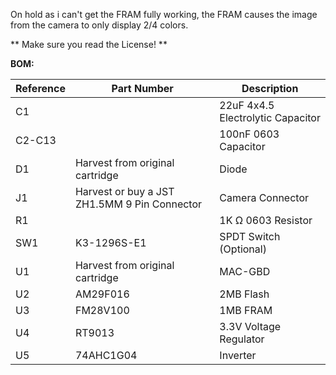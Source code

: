On hold as i can't get the FRAM fully working, the FRAM causes the image from the camera to only display 2/4 colors.

** Make sure you read the License! **

**BOM:**

| Reference | Part Number | Description |
|-|-|-|
| C1 |  | 22uF 4x4.5 Electrolytic Capacitor |
| C2-C13 |  | 100nF 0603 Capacitor |
| D1 | Harvest from original cartridge | Diode |
| J1 | Harvest or buy a JST ZH1.5MM 9 Pin Connector | Camera Connector |
| R1 |  | 1K Ω 0603 Resistor |
| SW1 | K3-1296S-E1 | SPDT Switch (Optional) |
| U1 | Harvest from original cartridge | MAC-GBD |
| U2 | AM29F016 | 2MB Flash |
| U3 | FM28V100 | 1MB FRAM |
| U4 | RT9013 | 3.3V Voltage Regulator |
| U5 | 74AHC1G04 | Inverter |
